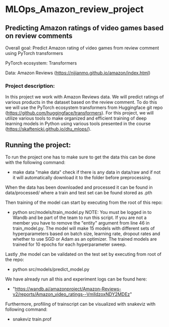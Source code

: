 # MLOps_Amazon_review_project

## Predicting Amazon ratings of video games based on review comments

Overall goal: Predict Amazon rating of video games from review comment using PyTorch transformers

PyTorch ecosystem: Transformers

Data: Amazon Reviews (https://nijianmo.github.io/amazon/index.html)

### Project description:
In this project we work with Amazon Reviews data. We will predict ratings of various products in the dataset based on the review comment. To do this we will use the PyTorch ecosystem transformers from Huggingface git repo (https://github.com/huggingface/transformers). For this project, we will utilize various tools to make organized and efficient training of deep learning models in Python using various tools presented in the course (https://skaftenicki.github.io/dtu_mlops/).

## Running the project:
To run the project one has to make sure to get the data this can be done with the following command:
 - make data
"make data" check if there is any data in data/raw and if not it will automatically download it to the folder before preprocessing.

When the data has been downloaded and processed it can be found in data/processed/ where a train and test set can be found stored as .pth

Then training of the model can start by executing from the root of this repo:
 - python src/models/train_model.py
NOTE: You must be logged in to Wandb and be part of the team to run this script. If you are not a member you have to remove the "entity" argument from line 46 in train_model.py.
The model will make 15 models with different sets of hyperparameters based on batch size, learning rate, dropout rates and whether to use SGD or Adam as an optimizer. The trained models are trained for 10 epochs for each hyperparameter sweep.

Lastly ,the model can be validated on the test set by executing from root of the repo:
 - python src/models/predict_model.py

We have already run all this and experiment logs can be found here:
 - "https://wandb.ai/amazonproject/Amazon-Reviews-v2/reports/Amazon_video_ratings--VmlldzoxNDY2MDEz"

Furthermore, profiling of trainscript can be visualized with snakeviz with following command: 
 - snakeviz train.prof  
